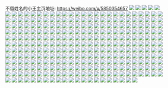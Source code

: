 不留姓名的小王主页地址: https://weibo.com/u/5850354657 
![](https://wx4.sinaimg.cn/mw2000/006nVuuZly1h9fz7kugnsj30u011u78r.jpg) 
![](https://wx4.sinaimg.cn/mw2000/006nVuuZly1h9fz7l4nxmj30u0140wjw.jpg) 
![](https://wx4.sinaimg.cn/mw2000/006nVuuZly1h9fz7le2n8j30u0190q9h.jpg) 
![](https://wx4.sinaimg.cn/mw2000/006nVuuZly1h9fz7lzzncj30u01907bc.jpg) 
![](https://wx4.sinaimg.cn/mw2000/006nVuuZly1h9fz7lpoyvj30u0190dp2.jpg) 
![](https://wx4.sinaimg.cn/mw2000/006nVuuZly1h9fz7kg2vvj30u0190agv.jpg) 
![](https://wx4.sinaimg.cn/mw2000/006nVuuZly1h9fz7yq4lvj30u00u0aj0.jpg) 
![](https://wx4.sinaimg.cn/mw2000/006nVuuZly1h9fz7yye08j30u00u0wly.jpg) 
![](https://wx4.sinaimg.cn/mw2000/006nVuuZly1h9fz7z9ju9j30u00u0wn0.jpg) 
![](https://wx4.sinaimg.cn/mw2000/006nVuuZly1h92jn6ga9gj30u011udl3.jpg) 
![](https://wx4.sinaimg.cn/mw2000/006nVuuZly1h8xskqnyo6j30u0140th9.jpg) 
![](https://wx4.sinaimg.cn/mw2000/006nVuuZly1h8qwe0be09j30n01dsq85.jpg) 
![](https://wx4.sinaimg.cn/mw2000/006nVuuZly1h8iymgwdugj30u00u0qa8.jpg) 
![](https://wx4.sinaimg.cn/mw2000/006nVuuZly1h8iymg3yu3j30n01ds45d.jpg) 
![](https://wx4.sinaimg.cn/mw2000/006nVuuZly1h88grnjt6lj30n01dsgo4.jpg) 
![](https://wx4.sinaimg.cn/mw2000/006nVuuZly1h88groc774j30n01dsq6d.jpg) 
![](https://wx4.sinaimg.cn/mw2000/006nVuuZly1h88gr448j9j30mv0ev40i.jpg) 
![](https://wx4.sinaimg.cn/mw2000/006nVuuZly1h88gsw1eilj30u0140110.jpg) 
![](https://wx4.sinaimg.cn/mw2000/006nVuuZly1h88grn703vj30u0140jwh.jpg) 
![](https://wx4.sinaimg.cn/mw2000/006nVuuZly1h88gt87dhqj30u0140aew.jpg) 
![](https://wx4.sinaimg.cn/mw2000/006nVuuZly1h83d49ho5nj30n00n076b.jpg) 
![](https://wx4.sinaimg.cn/mw2000/006nVuuZly1h7sckk2esoj31400u0h0o.jpg) 
![](https://wx4.sinaimg.cn/mw2000/006nVuuZly1h5x9iz1ym7j30n01dswhf.jpg) 
![](https://wx4.sinaimg.cn/mw2000/006nVuuZly1h5jbqapm0sj31400u0gsq.jpg) 
![](https://wx4.sinaimg.cn/mw2000/006nVuuZly1h4du1bmj17j30u017qqa1.jpg) 
![](https://wx4.sinaimg.cn/mw2000/006nVuuZly1h4dhiazj77j30u0140gvm.jpg) 
![](https://wx4.sinaimg.cn/mw2000/006nVuuZly1h41426g2utj30n01dsdlt.jpg) 
![](https://wx4.sinaimg.cn/mw2000/006nVuuZly1h3f5bvwtkdj313u0tujz8.jpg) 
![](https://wx4.sinaimg.cn/mw2000/006nVuuZly1h2qrqoj33pj313u0t0n4i.jpg) 
![](https://wx4.sinaimg.cn/mw2000/006nVuuZly1h2qrqpxrp6j31400u010s.jpg) 
![](https://wx4.sinaimg.cn/mw2000/006nVuuZly1h2qrqo4illj31400u0qad.jpg) 
![](https://wx4.sinaimg.cn/mw2000/006nVuuZly1h2g8e7vd48j30u0190n4d.jpg) 
![](https://wx4.sinaimg.cn/mw2000/006nVuuZly1h1uhw5zw6wj30n01dsdkz.jpg) 
![](https://wx4.sinaimg.cn/mw2000/006nVuuZly1h1o5mvbd8nj30u01hcae5.jpg) 
![](https://wx4.sinaimg.cn/mw2000/006nVuuZly1h1o5mvo9h5j30u01hcn4q.jpg) 
![](https://wx4.sinaimg.cn/mw2000/006nVuuZly1h1o5mvzmgtj30u01hc45q.jpg) 
![](https://wx4.sinaimg.cn/mw2000/006nVuuZly1h1n9wja8raj30u01407bp.jpg) 
![](https://wx4.sinaimg.cn/mw2000/006nVuuZly1h1cv4mode2j30u0140naf.jpg) 
![](https://wx4.sinaimg.cn/mw2000/006nVuuZly1h1cv4myodcj30u0140n88.jpg) 
![](https://wx4.sinaimg.cn/mw2000/006nVuuZly1h1cv4lz72jj30u0140gw5.jpg) 
![](https://wx4.sinaimg.cn/mw2000/006nVuuZly1h1cv4nb2w0j30u0140tm9.jpg) 
![](https://wx4.sinaimg.cn/mw2000/006nVuuZly1h1cv4mbykcj30u0140k0x.jpg) 
![](https://wx4.sinaimg.cn/mw2000/006nVuuZly1h1cv4ljxnjj31400u0dlz.jpg) 
![](https://wx4.sinaimg.cn/mw2000/006nVuuZly1h1cv770y2vj31400u04dr.jpg) 
![](https://wx4.sinaimg.cn/mw2000/006nVuuZly1h1cv4o1k5pj31400u012z.jpg) 
![](https://wx4.sinaimg.cn/mw2000/006nVuuZly1h1cv4obkeqj31400u0aid.jpg) 
![](https://wx4.sinaimg.cn/mw2000/006nVuuZly1h14yojw4ajj30u00u0wg7.jpg) 
![](https://wx4.sinaimg.cn/mw2000/006nVuuZly1h02h4gdt99j30tu0tudie.jpg) 
![](https://wx4.sinaimg.cn/mw2000/006nVuuZly1h02h4ixu9sj30tu13s0yu.jpg) 
![](https://wx4.sinaimg.cn/mw2000/006nVuuZly1gzzdjzbredj30n00uojt2.jpg) 
![](https://wx4.sinaimg.cn/mw2000/b10c1bc2ly1gzuezrpvhuj208c08cwej.jpg) 
![](https://wx4.sinaimg.cn/mw2000/006nVuuZly1gztzsvecl9j309909adg8.jpg) 
![](https://wx4.sinaimg.cn/mw2000/006nVuuZly1gzk2zrav4nj30ub0u0jvb.jpg) 
![](https://wx4.sinaimg.cn/mw2000/006nVuuZly1gyvwaalb66j30u0142tgf.jpg) 
![](https://wx4.sinaimg.cn/mw2000/006nVuuZly1gy8m0b4ynwj30u0140dlu.jpg) 
![](https://wx4.sinaimg.cn/mw2000/006nVuuZly1gy8m0aivmtj30u0140wl7.jpg) 
![](https://wx4.sinaimg.cn/mw2000/006nVuuZly1gy8m0bu5dzj30u0140gt5.jpg) 
![](https://wx4.sinaimg.cn/mw2000/006nVuuZly1gxzfu60skoj30u00u047a.jpg) 
![](https://wx4.sinaimg.cn/mw2000/006nVuuZly1gxzfu6br5rj311a0u0n2z.jpg) 
![](https://wx4.sinaimg.cn/mw2000/006nVuuZly1gxzfzb6z8oj30u0140n3e.jpg) 
![](https://wx4.sinaimg.cn/mw2000/006nVuuZly1gxzfylj0w8j30u00u0q7s.jpg) 
![](https://wx4.sinaimg.cn/mw2000/006nVuuZly1gxzfyy4f6ij30se0setbp.jpg) 
![](https://wx4.sinaimg.cn/mw2000/006nVuuZly1gxzfwj08pgj30u00u0475.jpg) 
![](https://wx4.sinaimg.cn/mw2000/006nVuuZly1gxzfwjlb54j30u0140k0l.jpg) 
![](https://wx4.sinaimg.cn/mw2000/006nVuuZly1gxzfwjzlxdj30u00u079e.jpg) 
![](https://wx4.sinaimg.cn/mw2000/006nVuuZly1gxzfwkay7yj31400u0wn5.jpg) 
![](https://wx4.sinaimg.cn/mw2000/006nVuuZly1gxw5gu6yg1j31400u0whu.jpg) 
![](https://wx4.sinaimg.cn/mw2000/006nVuuZly1gxw5gutqgcj30u0140n0t.jpg) 
![](https://wx4.sinaimg.cn/mw2000/006nVuuZly1gx55u4ui5wj31400u0dkc.jpg) 
![](https://wx4.sinaimg.cn/mw2000/006nVuuZly1gx0yz55cdgj30n00n0abo.jpg) 
![](https://wx4.sinaimg.cn/mw2000/006nVuuZly1gwestv8m2rj30u00u0t9x.jpg) 
![](https://wx4.sinaimg.cn/mw2000/006nVuuZly1gwestuwuokj30p00xc442.jpg) 
![](https://wx4.sinaimg.cn/mw2000/006nVuuZly1gwestvg6vbj30u00u0jtk.jpg) 
![](https://wx4.sinaimg.cn/mw2000/006nVuuZly1gw5tpkm9hrj30u0140wnf.jpg) 
![](https://wx4.sinaimg.cn/mw2000/006nVuuZly1gw37sc0dypj30n01dsae2.jpg) 
![](https://wx4.sinaimg.cn/mw2000/006nVuuZly1gw37sosww8j30n01dstdc.jpg) 
![](https://wx4.sinaimg.cn/mw2000/006nVuuZly1gw37t8vqrdj30n01ds0wq.jpg) 
![](https://wx4.sinaimg.cn/mw2000/006nVuuZly1gw37lqyfeqj31400u0dp8.jpg) 
![](https://wx4.sinaimg.cn/mw2000/006nVuuZly1gw38nrgqbaj31400u0tfl.jpg) 
![](https://wx4.sinaimg.cn/mw2000/006nVuuZly1gw38n6aviqj30u01400xy.jpg) 
![](https://wx4.sinaimg.cn/mw2000/9036659dly1godpoe3z6pj206o06l3yl.jpg) 
![](https://wx4.sinaimg.cn/mw2000/00670dFdly1godsl2hjc0g303002sq2x.jpg) 
![](https://wx4.sinaimg.cn/mw2000/006nVuuZly1gv2jrdwq21j60tu0wa0yk02.jpg) 
![](https://wx4.sinaimg.cn/mw2000/006nVuuZly1gv2js9mes5j60tu13u43t02.jpg) 
![](https://wx4.sinaimg.cn/mw2000/006nVuuZly1guuf21mzyoj60m80m8wgy02.jpg) 
![](https://wx4.sinaimg.cn/mw2000/006nVuuZly1guqnyqpfysj60u0140jyp02.jpg) 
![](https://wx4.sinaimg.cn/mw2000/006nQix7ly1godvdd62clg306n06ndfu.jpg) 
![](https://wx4.sinaimg.cn/mw2000/006nVuuZly1gunew4rgbaj60u0140jyk02.jpg) 
![](https://wx4.sinaimg.cn/mw2000/006nVuuZly1gue83hvuz9j61400u046p02.jpg) 
![](https://wx4.sinaimg.cn/mw2000/006nVuuZly1gue83imcnjj31400u0qab.jpg) 
![](https://wx4.sinaimg.cn/mw2000/006nVuuZly1gue83iavgvj60u01400zz02.jpg) 
![](https://wx4.sinaimg.cn/mw2000/006nVuuZly1gua6s1by9gj61400u0wiv02.jpg) 
![](https://wx4.sinaimg.cn/mw2000/006nVuuZly1gua6s0g35rj60u01400wk02.jpg) 
![](https://wx4.sinaimg.cn/mw2000/006nVuuZly1gua6s263iwj60ug0u0goh02.jpg) 
![](https://wx4.sinaimg.cn/mw2000/006nVuuZly1gua6s1r7l6j61400u0agx02.jpg) 
![](https://wx4.sinaimg.cn/mw2000/006nVuuZly1gu9k0hw4egj61400u0drp02.jpg) 
![](https://wx4.sinaimg.cn/mw2000/006nVuuZly1gtz7tk89d0j31560u0gtg.jpg) 
![](https://wx4.sinaimg.cn/mw2000/006nVuuZly1gtz7tkiu78j313e0u0gvf.jpg) 
![](https://wx4.sinaimg.cn/mw2000/006nVuuZly1gtz7tkw3lxj311x0u0ti2.jpg) 
![](https://wx4.sinaimg.cn/mw2000/006nVuuZly1gtz7tjt8x9j312b0u0101.jpg) 
![](https://wx4.sinaimg.cn/mw2000/006nVuuZly1gtoutzmm7mj30mz0x8wi2.jpg) 
![](https://wx4.sinaimg.cn/mw2000/006nVuuZly1gtousw61c4j30u0140jzm.jpg) 
![](https://wx4.sinaimg.cn/mw2000/006nVuuZly1gtoutzzbfmj30u0140gtb.jpg) 
![](https://wx4.sinaimg.cn/mw2000/006nVuuZly1gtl85ld4qzj30u0140n1w.jpg) 
![](https://wx4.sinaimg.cn/mw2000/006nVuuZly1gtl85l2syoj31400u011q.jpg) 
![](https://wx4.sinaimg.cn/mw2000/006nVuuZly1gtgbq3dsi1j30u0140wk1.jpg) 
![](https://wx4.sinaimg.cn/mw2000/006nVuuZly1gtdajgip2yj30u0140n06.jpg) 
![](https://wx4.sinaimg.cn/mw2000/006nVuuZly1gt77n9f3vzj31400u0n32.jpg) 
![](https://wx4.sinaimg.cn/mw2000/006nVuuZly1gt77ni8fe2j30u014045o.jpg) 
![](https://wx4.sinaimg.cn/mw2000/006nVuuZly1gt2mp8q9njj30u00u0jtv.jpg) 
![](https://wx4.sinaimg.cn/mw2000/006nVuuZly1gt1a808yhmj30u0140wmp.jpg) 
![](https://wx4.sinaimg.cn/mw2000/006nVuuZly1gt14mmfprgj30bd0bdq2x.jpg) 
![](https://wx4.sinaimg.cn/mw2000/006nVuuZly1gt14mm8y1xj30bd0bd74p.jpg) 
![](https://wx4.sinaimg.cn/mw2000/006nVuuZly1gt14mmlh0nj30bd0bdmx2.jpg) 
![](https://wx4.sinaimg.cn/mw2000/006nVuuZly1gt14mmtp4mj30bd0bdglf.jpg) 
![](https://wx4.sinaimg.cn/mw2000/006nVuuZly1gt14mnqqiej30bd0bdwf5.jpg) 
![](https://wx4.sinaimg.cn/mw2000/006nVuuZly1gt14mn29nwj30bd0bdwea.jpg) 
![](https://wx4.sinaimg.cn/mw2000/006nVuuZly1gt14mnxm91j30u00indix.jpg) 
![](https://wx4.sinaimg.cn/mw2000/006nVuuZly1gt14molvfyj30u014043c.jpg) 
![](https://wx4.sinaimg.cn/mw2000/006nVuuZly1gt14mo7jk4j30zk0qon5b.jpg) 
![](https://wx4.sinaimg.cn/mw2000/006nVuuZly1gsyyug1pcmj30u0140jxi.jpg) 
![](https://wx4.sinaimg.cn/mw2000/006nVuuZly1gsx1imoa1sj31400u0dnf.jpg) 
![](https://wx4.sinaimg.cn/mw2000/006nVuuZly1gsx1q30gqtj30tu13u7cg.jpg) 
![](https://wx4.sinaimg.cn/mw2000/006nVuuZly1gsx1j5xz7sj30u0140qc9.jpg) 
![](https://wx4.sinaimg.cn/mw2000/006nVuuZly1gsx1jafqacj31400u0n4b.jpg) 
![](https://wx4.sinaimg.cn/mw2000/006nVuuZly1gsx1ueirhyj30n01dstbo.jpg) 
![](https://wx4.sinaimg.cn/mw2000/006nVuuZly1gsx1ptly9sj30tu13u7ay.jpg) 
![](https://wx4.sinaimg.cn/mw2000/006nVuuZly1gsx1vnx83kj30u0140n24.jpg) 
![](https://wx4.sinaimg.cn/mw2000/006nVuuZly1gsx1vo9a7bj30u0140n2f.jpg) 
![](https://wx4.sinaimg.cn/mw2000/006nVuuZly1gsx1vojy1ej30u0109dls.jpg) 
![](https://wx4.sinaimg.cn/mw2000/006nVuuZly1gsl3a1qml7j30u014kk1g.jpg) 
![](https://wx4.sinaimg.cn/mw2000/006nVuuZly1gsl3a24dctj30u00u07a7.jpg) 
![](https://wx4.sinaimg.cn/mw2000/006nVuuZly1gsl3a2gbpcj31400u047a.jpg) 
![](https://wx4.sinaimg.cn/mw2000/006nVuuZly1gsl3a2rlr4j311w0u0jvx.jpg) 
![](https://wx4.sinaimg.cn/mw2000/006nVuuZly1gsl3ahgvuaj31400u0dp0.jpg) 
![](https://wx4.sinaimg.cn/mw2000/006nVuuZly1gsl3a3na1kj31400u0qbf.jpg) 
![](https://wx4.sinaimg.cn/mw2000/006nVuuZly1gsl3a1c6uoj31400u0wng.jpg) 
![](https://wx4.sinaimg.cn/mw2000/006nVuuZly1gsl3a61uk1j30u0140wq0.jpg) 
![](https://wx4.sinaimg.cn/mw2000/006nVuuZly1gsl3aujketj31400u0jvg.jpg) 
![](https://wx4.sinaimg.cn/mw2000/006nVuuZly1gshjh40tpij31400u0dpp.jpg) 
![](https://wx4.sinaimg.cn/mw2000/006nVuuZly1gshjh4mr3vj30u0140tm5.jpg) 
![](https://wx4.sinaimg.cn/mw2000/006nVuuZly1gshjh52vd3j30u0140h24.jpg) 
![](https://wx4.sinaimg.cn/mw2000/006nVuuZly1gshjh5hefcj31400u0jxr.jpg) 
![](https://wx4.sinaimg.cn/mw2000/006nVuuZly1gshjh5t7g4j31400u0aiu.jpg) 
![](https://wx4.sinaimg.cn/mw2000/006nVuuZly1gshjh646nkj31400u00xb.jpg) 
![](https://wx4.sinaimg.cn/mw2000/b10c1bc2ly1gse83h4jgtg20dq0dgae3.jpg) 
![](https://wx4.sinaimg.cn/mw2000/006nVuuZly1gsc7wn7namj30mn0ht403.jpg) 
![](https://wx4.sinaimg.cn/mw2000/006nVuuZly1gsb064k2cuj30u0140wpm.jpg) 
![](https://wx4.sinaimg.cn/mw2000/b10c1bc2ly1gs3tip7znmj206o06oq2t.jpg) 
![](https://wx4.sinaimg.cn/mw2000/006nVuuZly1grc164vw6fj31880u07o2.jpg) 
![](https://wx4.sinaimg.cn/mw2000/006nVuuZly1gr5ft3g91hj31400u0n4k.jpg) 
![](https://wx4.sinaimg.cn/mw2000/006nVuuZly1gr5fqm7y3hj31400u045b.jpg) 
![](https://wx4.sinaimg.cn/mw2000/006nVuuZly1gr5f2b2gmsj31900u07ei.jpg) 
![](https://wx4.sinaimg.cn/mw2000/006nVuuZly1gr5f2c7u0bj30u0103gyp.jpg) 
![](https://wx4.sinaimg.cn/mw2000/006nVuuZly1gr5f2ali0sj30rw0x7qdh.jpg) 
![](https://wx4.sinaimg.cn/mw2000/006nVuuZly1gr5f2bn70lj30u00u0tcf.jpg) 
![](https://wx4.sinaimg.cn/mw2000/006nVuuZly1gr5f2bdkebj30u0140483.jpg) 
![](https://wx4.sinaimg.cn/mw2000/006nVuuZly1gr5f2q8anlj30tu0tu7cx.jpg) 
![](https://wx4.sinaimg.cn/mw2000/006nVuuZly1gr5f2cwsboj30u00xotl6.jpg) 
![](https://wx4.sinaimg.cn/mw2000/006nVuuZly1gr5f2cljdej31410u0tkw.jpg) 
![](https://wx4.sinaimg.cn/mw2000/006nVuuZly1gr5f2bucrfj31400u0n28.jpg) 
![](https://wx4.sinaimg.cn/mw2000/006nVuuZly1gr30gorqbbj30u0190thw.jpg) 
![](https://wx4.sinaimg.cn/mw2000/006nVuuZly1gr30gpnhkuj30u01907ed.jpg) 
![](https://wx4.sinaimg.cn/mw2000/006nVuuZly1gr30gmxxdmj31410u0k1z.jpg) 
![](https://wx4.sinaimg.cn/mw2000/006nVuuZly1gr30gqehn5j30u013z15v.jpg) 
![](https://wx4.sinaimg.cn/mw2000/006nVuuZly1gr30guidopj31400u0h0p.jpg) 
![](https://wx4.sinaimg.cn/mw2000/006nVuuZly1gr30gr0e4jj30u01904by.jpg) 
![](https://wx4.sinaimg.cn/mw2000/006nVuuZly1gr30gri9f5j31400u0aio.jpg) 
![](https://wx4.sinaimg.cn/mw2000/006nVuuZly1gr30gsh602j31400u0qgk.jpg) 
![](https://wx4.sinaimg.cn/mw2000/006nVuuZly1gr30gtjqztj30u013zqe4.jpg) 
![](https://wx4.sinaimg.cn/mw2000/006nVuuZly1gr1i2w9kvfj30e80e874u.jpg) 
![](https://wx4.sinaimg.cn/mw2000/006nVuuZly1gqzj2blwkxj30u01407f5.jpg) 
![](https://wx4.sinaimg.cn/mw2000/006nVuuZly1gqzj2a2od7j30u0140qd0.jpg) 
![](https://wx4.sinaimg.cn/mw2000/006nVuuZly1gqzj29bo1uj31400u049s.jpg) 
![](https://wx4.sinaimg.cn/mw2000/006nVuuZly1gqzj2cflonj30u0140afo.jpg) 
![](https://wx4.sinaimg.cn/mw2000/006nVuuZly1gqzj2exka9j30u0140qeb.jpg) 
![](https://wx4.sinaimg.cn/mw2000/006nVuuZly1gqzj2amxsnj31400u0gso.jpg) 
![](https://wx4.sinaimg.cn/mw2000/006nVuuZly1gqz6qst4dtj31400u0dq8.jpg) 
![](https://wx4.sinaimg.cn/mw2000/006nVuuZly1gqz6qs64zqj30u0140qcj.jpg) 
![](https://wx4.sinaimg.cn/mw2000/006nVuuZly1gqxa3r4bwvj31900u0n43.jpg) 
![](https://wx4.sinaimg.cn/mw2000/006nVuuZly1gqv4r481vfj30n01dse81.jpg) 
![](https://wx4.sinaimg.cn/mw2000/006nVuuZly1gqv4r5y32mj30n01dse81.jpg) 
![](https://wx4.sinaimg.cn/mw2000/006nVuuZly1gqv4r2mrngj30n01dse81.jpg) 
![](https://wx4.sinaimg.cn/mw2000/008fVnDily1godoi9j7dsj308c08c0sr.jpg) 
![](https://wx4.sinaimg.cn/mw2000/006nVuuZly1gqsrp39cvyj31400u0tkk.jpg) 
![](https://wx4.sinaimg.cn/mw2000/006nVuuZly1gqp53m14ohj30u014049n.jpg) 
![](https://wx4.sinaimg.cn/mw2000/006nVuuZly1gqp53lni3rj30rq10644w.jpg) 
![](https://wx4.sinaimg.cn/mw2000/006nVuuZly1gqnlnokt0rj30u0140dsz.jpg) 
![](https://wx4.sinaimg.cn/mw2000/006nVuuZly1gqnlnp9lsrj30u0140gyb.jpg) 
![](https://wx4.sinaimg.cn/mw2000/006nVuuZly1gq933qskc0j30u0140wmf.jpg) 
![](https://wx4.sinaimg.cn/mw2000/006nVuuZly1gq3898if7kj30oo1hc429.jpg) 
![](https://wx4.sinaimg.cn/mw2000/006nVuuZly1gppc4aa7d0j30u0190kdt.jpg) 
![](https://wx4.sinaimg.cn/mw2000/006nVuuZly1gppc4atyoyj30u00u0ags.jpg) 
![](https://wx4.sinaimg.cn/mw2000/006nVuuZly1gppc49ftz5j30u0190tlt.jpg) 
![](https://wx4.sinaimg.cn/mw2000/006nVuuZly1gp7x3gjrixj30mz0tk0zg.jpg) 
![](https://wx4.sinaimg.cn/mw2000/006nVuuZly1gp7x4027pzj30mz0ucq9f.jpg) 
![](https://wx4.sinaimg.cn/mw2000/006nVuuZly1gp4dz5ecfcj30u0190n89.jpg) 
![](https://wx4.sinaimg.cn/mw2000/006nVuuZly1gp3u1p7y5dj30mi0o1q5z.jpg) 
![](https://wx4.sinaimg.cn/mw2000/006nVuuZly1gp3u1plgd4j31ab0u010j.jpg) 
![](https://wx4.sinaimg.cn/mw2000/006nVuuZly1gp3hcs80hgj31281c8gwm.jpg) 
![](https://wx4.sinaimg.cn/mw2000/006nVuuZly1gop44kly5uj31400u0dp0.jpg) 
![](https://wx4.sinaimg.cn/mw2000/006nVuuZly1goheexpbl2j30u00u0wmf.jpg) 
![](https://wx4.sinaimg.cn/mw2000/006nVuuZly1gof65lgh4pj33402c0npe.jpg) 
![](https://wx4.sinaimg.cn/mw2000/006nVuuZly1gnzp8vg8w3j30n01ds1ky.jpg) 
![](https://wx4.sinaimg.cn/mw2000/006nVuuZly1gnzp8uh94tj30n01dsx6p.jpg) 
![](https://wx4.sinaimg.cn/mw2000/006nVuuZly1gnyw145x1mj33402c04qp.jpg) 
![](https://wx4.sinaimg.cn/mw2000/006nVuuZly1gnrzmqdmrlj31400u0k6i.jpg) 
![](https://wx4.sinaimg.cn/mw2000/006nVuuZly1gnk48hq9soj30mm0fdn0g.jpg) 
![](https://wx4.sinaimg.cn/mw2000/006nVuuZly1gnhrpjlcedj30a00dcmzq.jpg) 
![](https://wx4.sinaimg.cn/mw2000/006nVuuZly1gnhro1f711j31hc0u0au6.jpg) 
![](https://wx4.sinaimg.cn/mw2000/006nVuuZly1gmxzri2dfvj30u019048n.jpg) 
![](https://wx4.sinaimg.cn/mw2000/006nVuuZly1glq3mltam1j30n00bi75j.jpg) 
![](https://wx4.sinaimg.cn/mw2000/006nVuuZly1glq3mgz9v9j30n00ls79d.jpg) 
![](https://wx4.sinaimg.cn/mw2000/006nVuuZly1gksj28ceaej31o02801ky.jpg) 
![](https://wx4.sinaimg.cn/mw2000/006nVuuZly1gjsjmifb08j309m089gls.jpg) 
![](https://wx4.sinaimg.cn/mw2000/006nVuuZly1gjev98liwwj31o02804qr.jpg) 
![](https://wx4.sinaimg.cn/mw2000/006nVuuZly1gjevaz3zw1j314y0riwpe.jpg) 
![](https://wx4.sinaimg.cn/mw2000/006nVuuZly1gjevadj3ojj32c0340kjl.jpg) 
![](https://wx4.sinaimg.cn/mw2000/006nVuuZly1gjevcakmrnj33402c0hdu.jpg) 
![](https://wx4.sinaimg.cn/mw2000/006nVuuZly1gjev9alrw9j32801o0qv6.jpg) 
![](https://wx4.sinaimg.cn/mw2000/006nVuuZly1gjevc66htmj33402c07wi.jpg) 
![](https://wx4.sinaimg.cn/mw2000/006nVuuZly1gixe7sinkzj30k00b8dh9.jpg) 
![](https://wx4.sinaimg.cn/mw2000/006nVuuZly1gilnjv3uy5j30u0140wqe.jpg) 
![](https://wx4.sinaimg.cn/mw2000/006nVuuZly1gilnjta4noj30u0190tjh.jpg) 
![](https://wx4.sinaimg.cn/mw2000/006nVuuZly1gilnjtjzvpj30n01c4qds.jpg) 
![](https://wx4.sinaimg.cn/mw2000/006nVuuZly1gilnju0w7hj30u00u0jv0.jpg) 
![](https://wx4.sinaimg.cn/mw2000/006nVuuZly1gilnk67m65j319k0sndpa.jpg) 
![](https://wx4.sinaimg.cn/mw2000/006nVuuZly1gilnjsunpxj30u0140tmq.jpg) 
![](https://wx4.sinaimg.cn/mw2000/006nVuuZly1gilnjurxkij30u0140qem.jpg) 
![](https://wx4.sinaimg.cn/mw2000/006nVuuZly1gilnkt7aoqj31400u0gvw.jpg) 
![](https://wx4.sinaimg.cn/mw2000/006nVuuZly1gilnl3a8f3j31400u0wrx.jpg) 
![](https://wx4.sinaimg.cn/mw2000/006nVuuZly1gi83ukgalvj30n00myq3z.jpg) 
![](https://wx4.sinaimg.cn/mw2000/006nVuuZly1gi6w0uhkvej30u0140afm.jpg) 
![](https://wx4.sinaimg.cn/mw2000/006nVuuZly1gi6w0w86c9j30k70bdaku.jpg) 
![](https://wx4.sinaimg.cn/mw2000/006nVuuZly1gi6w0vbhcuj30n01bvjxr.jpg) 
![](https://wx4.sinaimg.cn/mw2000/006nVuuZly1ghms1fx6azj30sz0sy3zj.jpg) 
![](https://wx4.sinaimg.cn/mw2000/006nVuuZly1ghg75jqjovj30u00u0tdf.jpg) 
![](https://wx4.sinaimg.cn/mw2000/006nVuuZly1ghg75m8lzwj30u00w8dmf.jpg) 
![](https://wx4.sinaimg.cn/mw2000/006nVuuZly1gh74amx3vxj30u011hgmg.jpg) 
![](https://wx4.sinaimg.cn/mw2000/006nVuuZly1gghkoe348nj32c0340npf.jpg) 
![](https://wx4.sinaimg.cn/mw2000/006nVuuZly1gghkjpeo3rj31400u0agw.jpg) 
![](https://wx4.sinaimg.cn/mw2000/006nVuuZly1gghkjnlgymj31400u0tf6.jpg) 
![](https://wx4.sinaimg.cn/mw2000/006nVuuZly1gghkjotcmtj31400u0gwp.jpg) 
![](https://wx4.sinaimg.cn/mw2000/006nVuuZly1gghkjp5c0nj31400u0q9y.jpg) 
![](https://wx4.sinaimg.cn/mw2000/006nVuuZly1gghkjnad8dj31400u0wkv.jpg) 
![](https://wx4.sinaimg.cn/mw2000/006nVuuZly1gghkjqev7yj30qp0wftil.jpg) 
![](https://wx4.sinaimg.cn/mw2000/006nVuuZly1gghkjntm9sj31400u0462.jpg) 
![](https://wx4.sinaimg.cn/mw2000/006nVuuZly1gghkjpolkyj30u0140496.jpg) 
![](https://wx4.sinaimg.cn/mw2000/006nVuuZly1gghkjq6c5kj31400u07be.jpg) 
![](https://wx4.sinaimg.cn/mw2000/006nVuuZly1ge02sqvxjpj30u0140qab.jpg) 
![](https://wx4.sinaimg.cn/mw2000/006nVuuZly1ge02sp8kf5j30u00min1w.jpg) 
![](https://wx4.sinaimg.cn/mw2000/006nVuuZly1ge02splbq7j30u0140dk1.jpg) 
![](https://wx4.sinaimg.cn/mw2000/006nVuuZly1ge02spxcctj30u014012h.jpg) 
![](https://wx4.sinaimg.cn/mw2000/006nVuuZly1ge02tod5elj30u00u0tc2.jpg) 
![](https://wx4.sinaimg.cn/mw2000/006nVuuZly1ge02srvc6fj30u0140jzg.jpg) 
![](https://wx4.sinaimg.cn/mw2000/006nVuuZly1ge02ss88vrj30u0140h29.jpg) 
![](https://wx4.sinaimg.cn/mw2000/006nVuuZly1ge02ssmuxwj30u0140jyp.jpg) 
![](https://wx4.sinaimg.cn/mw2000/006nVuuZly1ge02st7zmgj30u01407mk.jpg) 
![](https://wx4.sinaimg.cn/mw2000/006nVuuZly1g8kgt8vwmxj30u014046g.jpg) 
![](https://wx4.sinaimg.cn/mw2000/006rBfapgy1g0fdp7rzv7j30cm0bpgmf.jpg) 
![](https://wx4.sinaimg.cn/mw2000/8f51da09ly1g3yqqmj0m0g2073073glu.jpg) 
![](https://wx4.sinaimg.cn/mw2000/006nVuuZly1g5wxmfeclej30ku0rse81.jpg) 
![](https://wx4.sinaimg.cn/mw2000/006nVuuZly1g5jvqw2xw6j30u0140n59.jpg) 
![](https://wx4.sinaimg.cn/mw2000/006nVuuZly1g411owc7m8j30b40b4jrw.jpg) 
![](https://wx4.sinaimg.cn/mw2000/006nVuuZly1g3pf1z09tuj30u00u0wnr.jpg) 
![](https://wx4.sinaimg.cn/mw2000/006nVuuZly1g3pf1zj19sj31400u0k54.jpg) 
![](https://wx4.sinaimg.cn/mw2000/006nVuuZly1g3pf2080uuj31400u07g1.jpg) 
![](https://wx4.sinaimg.cn/mw2000/006nVuuZly1g3pf1ykzovj31400u0aor.jpg) 
![](https://wx4.sinaimg.cn/mw2000/006nVuuZly1g3pf216v9gj31400u0qfy.jpg) 
![](https://wx4.sinaimg.cn/mw2000/006nVuuZly1g3pf20necpj31400u0177.jpg) 
![](https://wx4.sinaimg.cn/mw2000/006nVuuZly1g3pf2oblmgj31400u0k2j.jpg) 
![](https://wx4.sinaimg.cn/mw2000/006nVuuZly1g3pf2ouic5j31400u0at6.jpg) 
![](https://wx4.sinaimg.cn/mw2000/006nVuuZly1g3pf2pg4soj30u0140h3k.jpg) 
![](https://wx4.sinaimg.cn/mw2000/006nVuuZly1g35vgximmaj30j60j6q3g.jpg) 
![](https://wx4.sinaimg.cn/mw2000/006nVuuZly1g0rk19ozc2j33402c0e82.jpg) 
![](https://wx4.sinaimg.cn/mw2000/006nVuuZly1g0k2d5oxskj30u02s0dxe.jpg) 
![](https://wx4.sinaimg.cn/mw2000/006nVuuZly1g0k2d8ssqhj30u028hwu8.jpg) 
![](https://wx4.sinaimg.cn/mw2000/006nVuuZly1g0k2d1vv50j30u02gu19h.jpg) 
![](https://wx4.sinaimg.cn/mw2000/006nVuuZly1fztqe508ifj32c0340qv7.jpg) 
![](https://wx4.sinaimg.cn/mw2000/006nVuuZly1fztqe8wsh8j32c0340x6p.jpg) 
![](https://wx4.sinaimg.cn/mw2000/006nVuuZly1fwrv8babr7j313x0tzn3z.jpg) 
![](https://wx4.sinaimg.cn/mw2000/006nVuuZly1fwrv8jf21jj31hc0u0qa7.jpg) 
![](https://wx4.sinaimg.cn/mw2000/006nVuuZly1fwimvw3r0lj30xc09gaam.jpg) 
![](https://wx4.sinaimg.cn/mw2000/006nVuuZly1fvtkqqqbzzj327h2g41l5.jpg) 
![](https://wx4.sinaimg.cn/mw2000/006nVuuZly1fvtkpn64r0j312z15xnpf.jpg) 
![](https://wx4.sinaimg.cn/mw2000/006nVuuZly1fvtkpt46t7j31110rv4qq.jpg) 
![](https://wx4.sinaimg.cn/mw2000/006nVuuZly1fvtkq2q6l2j311i0vchdv.jpg) 
![](https://wx4.sinaimg.cn/mw2000/006nVuuZly1fsnb2pypr8j30qo0k04li.jpg) 
![](https://wx4.sinaimg.cn/mw2000/006nVuuZly1fsnb38cmxrj30qo0k0wzg.jpg) 
![](https://wx4.sinaimg.cn/mw2000/006nVuuZly1fsnb3zt5tyj30qo0zkhdt.jpg) 
![](https://wx4.sinaimg.cn/mw2000/006nVuuZly1fsnb4nnpv3j30qo0k01kx.jpg) 
![](https://wx4.sinaimg.cn/mw2000/006nVuuZly1fsnbcs7t0sj31r01r04qv.jpg) 
![](https://wx4.sinaimg.cn/mw2000/006nVuuZly1fsnb6w17kjj32c0340b2c.jpg) 
![](https://wx4.sinaimg.cn/mw2000/006nVuuZly1fsnb85qu39j30qo0k0gy8.jpg) 
![](https://wx4.sinaimg.cn/mw2000/006nVuuZly1fsnbbyzhbej30qo0k0e7x.jpg) 
![](https://wx4.sinaimg.cn/mw2000/006nVuuZly1fsnbeso83hj30qo0k0hcp.jpg) 
![](https://wx4.sinaimg.cn/mw2000/006nVuuZly1frmok22vhsj31400qo45p.jpg) 
![](https://wx4.sinaimg.cn/mw2000/006nVuuZly1frmok1m6p9j31420qoti5.jpg) 
![](https://wx4.sinaimg.cn/mw2000/006nVuuZly1frmok3f8xvj31400qoal0.jpg) 
![](https://wx4.sinaimg.cn/mw2000/006nVuuZly1frmok10dcuj31400qoq98.jpg) 
![](https://wx4.sinaimg.cn/mw2000/006nVuuZly1fqtyxpzk0sj30u01i7qv8.jpg) 
